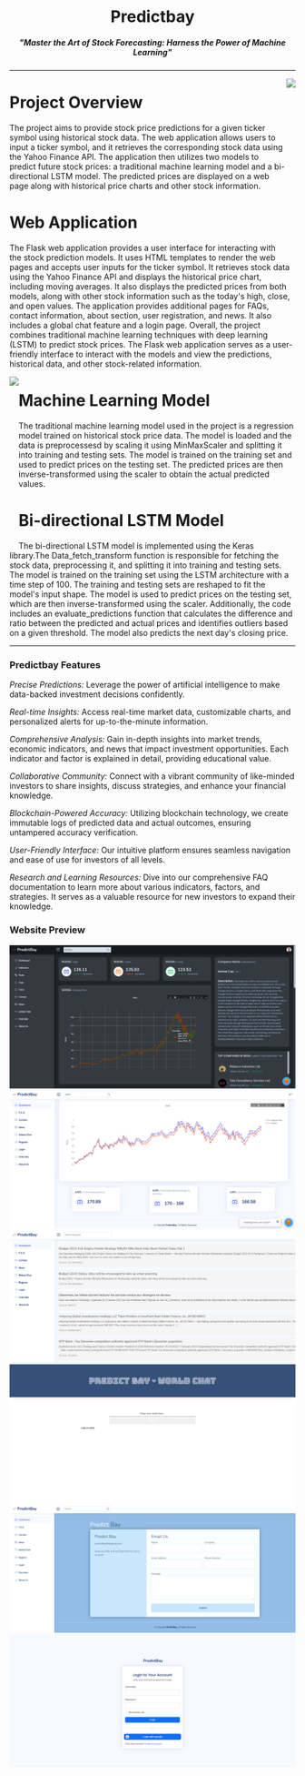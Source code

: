 <h1 align="center">Predictbay</h1>
<h5 align="center">"Master the Art of Stock Forecasting: Harness the Power of Machine Learning"</h5>

<hr>

<img align="right" height="300px" src="https://cdni.iconscout.com/illustration/premium/thumb/man-trading-stocks-7113747-5783456.png?f=webp">

# Project Overview

The project aims to provide stock price predictions for a given ticker symbol using historical stock data. The web application allows users to input a ticker symbol, and it retrieves the corresponding stock data using the Yahoo Finance API. The application then utilizes two models to predict future stock prices: a traditional machine learning model and a bi-directional LSTM model. The predicted prices are displayed on a web page along with historical price charts and other stock information.

# Web Application

The Flask web application provides a user interface for interacting with the stock prediction models. It uses HTML templates to render the web pages and accepts user inputs for the ticker symbol. It retrieves stock data using the Yahoo Finance API and displays the historical price chart, including moving averages. It also displays the predicted prices from both models, along with other stock information such as the today's high, close, and open values. The application provides additional pages for FAQs, contact information, about section, user registration, and news. It also includes a global chat feature and a login page. Overall, the project combines traditional machine learning techniques with deep learning (LSTM) to predict stock prices. The Flask web application serves as a user-friendly interface to interact with the models and view the predictions, historical data, and other stock-related information.

<img align="left" height="290px" src="https://cdni.iconscout.com/illustration/premium/thumb/stock-market-and-trading-education-7113777-5783443.png">

# Machine Learning Model

The traditional machine learning model used in the project is a regression model trained on historical stock price data. The model is loaded and the data is preprocessesd by scaling it using MinMaxScaler and splitting it into training and testing sets. The model is trained on the training set and used to predict prices on the testing set. The predicted prices are then inverse-transformed using the scaler to obtain the actual predicted values.

# Bi-directional LSTM Model

The bi-directional LSTM model is implemented using the Keras library.The Data_fetch_transform function is responsible for fetching the stock data, preprocessing it, and splitting it into training and testing sets. The model is trained on the training set using the LSTM architecture with a time step of 100. The training and testing sets are reshaped to fit the model's input shape. The model is used to predict prices on the testing set, which are then inverse-transformed using the scaler. Additionally, the code includes an evaluate_predictions function that calculates the difference and ratio between the predicted and actual prices and identifies outliers based on a given threshold. The model also predicts the next day's closing price.

<hr>

### Predictbay Features

_Precise Predictions:_ Leverage the power of artificial intelligence to make data-backed investment decisions confidently.

_Real-time Insights:_ Access real-time market data, customizable charts, and personalized alerts for up-to-the-minute information.

_Comprehensive Analysis:_ Gain in-depth insights into market trends, economic indicators, and news that impact investment opportunities. Each indicator and factor is explained in detail, providing educational value.

_Collaborative Community:_ Connect with a vibrant community of like-minded investors to share insights, discuss strategies, and enhance your financial knowledge.

_Blockchain-Powered Accuracy:_ Utilizing blockchain technology, we create immutable logs of predicted data and actual outcomes, ensuring untampered accuracy verification.

_User-Friendly Interface:_ Our intuitive platform ensures seamless navigation and ease of use for investors of all levels.

_Research and Learning Resources:_ Dive into our comprehensive FAQ documentation to learn more about various indicators, factors, and strategies. It serves as a valuable resource for new investors to expand their knowledge.

### Website Preview

<img src="Predictbay_Template/img1.png">
<img src="Predictbay_Template/img2.png">
<img src="Predictbay_Template/img3.png">
<img src="Predictbay_Template/img4.png">
<img src="Predictbay_Template/img5.png">
<img src="Predictbay_Template/img6.png">






